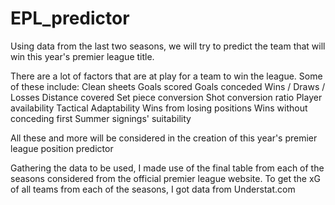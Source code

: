# EPL_predictor

Using data from the last two seasons, we will try to predict the team that will win this year's premier league title.

There are a lot of factors that are at play for a team to win the league. Some of these include:
Clean sheets
Goals scored
Goals conceded
Wins / Draws / Losses
Distance covered
Set piece conversion
Shot conversion ratio
Player availability
Tactical Adaptability
Wins from losing positions
Wins without conceding first
Summer signings' suitability 

All these and more will be considered in the creation of this year's premier league position predictor


Gathering the data to be used, I made use of the final table from each of the seasons considered from the official premier league website.
To get the xG of all teams from each of the seasons, I got data from Understat.com

